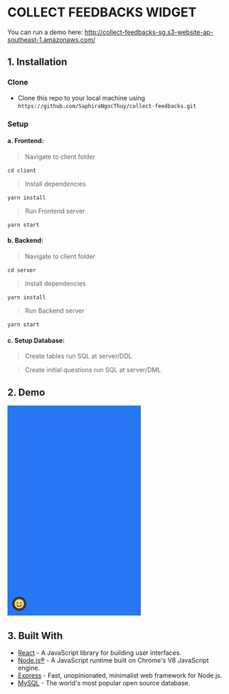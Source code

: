 # COLLECT FEEDBACKS WIDGET
You can run a demo here: http://collect-feedbacks-sg.s3-website-ap-southeast-1.amazonaws.com/

## 1. Installation

### Clone

- Clone this repo to your local machine using `https://github.com/SaphiraNgocThuy/collect-feedbacks.git`

### Setup

#### a. Frontend:
> Navigate to client folder
```shell
cd client
```

> Install dependencies
```shell
yarn install
```

> Run Frontend server
```shell
yarn start
```

#### b. Backend:
> Navigate to client folder
```shell
cd server
```

> Install dependencies
```shell
yarn install
```

> Run Backend server
```shell
yarn start
```

#### c. Setup Database:
> Create tables
run SQL at server/DDL

> Create initial questions
run SQL at server/DML

## 2. Demo
<img src="demo.gif" alt="demo" width="300"/>

## 3. Built With

  - [React](https://reactjs.org/) - A JavaScript library for building user interfaces.
  - [Node.js®](https://nodejs.org/en/) - A JavaScript runtime built on Chrome's V8 JavaScript engine.
  - [Express](https://expressjs.com/) - Fast, unopinionated, minimalist web framework for Node.js.
  - [MySQL](https://www.mysql.com/) - The world's most popular open source database.